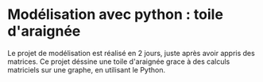 # Modélisation avec python : toile d'araignée

Le projet de modélisation est réalisé en 2 jours, juste après avoir appris des matrices. Ce projet déssine une toile d'araignée grace à des calculs matriciels sur une graphe, en utilisant le Python.
